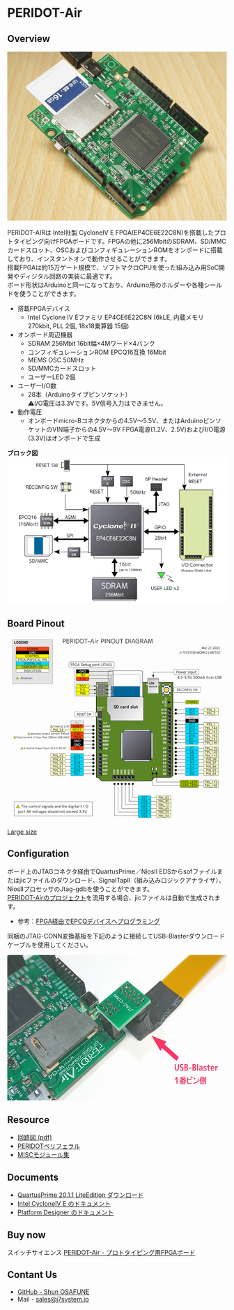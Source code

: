 PERIDOT-Air
===========

Overview
--------
<img src="https://raw.githubusercontent.com/osafune/peridot_air/master/img/air_thumb.jpg">

PERIDOT-AIRは Intel社製 CycloneIV E FPGA(EP4CE6E22C8N)を搭載したプロトタイピング向けFPGAボードです。FPGAの他に256MbitのSDRAM、SD/MMCカードスロット、OSCおよびコンフィギュレーションROMをオンボードに搭載しており、インスタントオンで動作させることができます。  
搭載FPGAは約15万ゲート規模で、ソフトマクロCPUを使った組み込み用SoC開発やディジタル回路の実装に最適です。  
ボード形状はArduinoと同一になっており、Arduino用のホルダーや各種シールドを使うことができます。  

- 搭載FPGAデバイス
	- Intel Cyclone IV Eファミリ EP4CE6E22C8N
	(6kLE, 内蔵メモリ 270kbit, PLL 2個, 18x18乗算器 15個)
- オンボード周辺機器
	- SDRAM 256Mbit 16bit幅×4Mワード×4バンク
	- コンフィギュレーションROM EPCQ16互換 16Mbit
	- MEMS OSC 50MHz
	- SD/MMCカードスロット
	- ユーザーLED 2個
- ユーザーI/O数
	- 28本（Arduinoタイプピンソケット）  
	⚠️I/O電圧は3.3Vです。5V信号入力はできません。
- 動作電圧
	- オンボードmicro-Bコネクタからの4.5V～5.5V、またはArduinoピンソケットのVIN端子からの4.5V～9V
	FPGA電源(1.2V、2.5V)およびI/O電源(3.3V)はオンボードで生成

**ブロック図**
<img src="https://raw.githubusercontent.com/osafune/peridot_air/master/img/air_block.png">


Board Pinout
------------
<img src="https://raw.githubusercontent.com/osafune/peridot_air/master/img/air_pinout.png">

[Large size](https://raw.githubusercontent.com/osafune/peridot_air/master/img/air_pinout_large.png)


Configuration
-------------
ボード上のJTAGコネクタ経由でQuartusPrime／NiosII EDSからsofファイルまたはjicファイルのダウンロード、SignalTapII（組み込みロジックアナライザ）、NiosIIプロセッサのJtag-gdbを使うことができます。  
[PERIDOT-Airのプロジェクト](https://github.com/osafune/peridot_air/tree/main/fpga)を流用する場合、jicファイルは自動で生成されます。
- 参考：[FPGA経由でEPCQデバイスへプログラミング](https://www.macnica.co.jp/business/semiconductor/articles/intel/122065/)

同梱のJTAG-CONN変換基板を下記のように接続してUSB-Blasterダウンロードケーブルを使用してください。

<img src="https://raw.githubusercontent.com/osafune/peridot_air/master/img/air_jtagconn.jpg" width="600" height="333">



Resource
--------
- [回路図 (pdf)](https://raw.githubusercontent.com/osafune/peridot_air/master/pcb/peridot_air_pcb_schem_rev1.1r.pdf)
- [PERIDOTペリフェラル](https://github.com/osafune/peridot_peripherals)
- [MISCモジュール集](https://github.com/osafune/misc_hdl_module)


Documents
---------
- [QuartusPrime 20.1.1 LiteEdition ダウンロード](https://www.intel.com/content/www/us/en/software-kit/660907/intel-quartus-prime-lite-edition-design-software-version-20-1-1-for-windows.html)
- [Intel CycloneIV E のドキュメント](https://www.intel.co.jp/content/www/jp/ja/products/details/fpga/cyclone/iv/docs.html?s=Newest)
- [Platform Designer のドキュメント](https://www.intel.co.jp/content/www/jp/ja/software/programmable/quartus-prime/qts-platform-designer.html)


Buy now
-------
スイッチサイエンス
[PERIDOT-Air - プロトタイピング用FPGAボード](https://www.switch-science.com/products/8908)


Contant Us
----------
- [GitHub - Shun OSAFUNE](https://github.com/osafune)
- Mail - sales@j7system.jp

